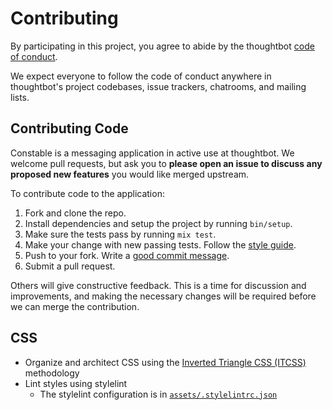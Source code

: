 # Contributing

By participating in this project, you agree to abide by the thoughtbot [code of
conduct].

We expect everyone to follow the code of conduct anywhere in thoughtbot's
project codebases, issue trackers, chatrooms, and mailing lists.

[code of conduct]: https://thoughtbot.com/open-source-code-of-conduct

## Contributing Code

Constable is a messaging application in active use at thoughtbot. We welcome
pull requests, but ask you to **please open an issue to discuss any proposed new
features** you would like merged upstream.

To contribute code to the application:

1. Fork and clone the repo.
2. Install dependencies and setup the project by running `bin/setup`.
3. Make sure the tests pass by running `mix test`.
4. Make your change with new passing tests. Follow the [style guide][style].
5. Push to your fork. Write a [good commit message][commit].
6. Submit a pull request.

Others will give constructive feedback. This is a time for discussion and
improvements, and making the necessary changes will be required before we can
merge the contribution.

  [style]: https://github.com/thoughtbot/guides/tree/master/style
  [commit]: http://tbaggery.com/2008/04/19/a-note-about-git-commit-messages.html

## CSS

- Organize and architect CSS using the [Inverted Triangle CSS (ITCSS)][itcss]
  methodology
- Lint styles using stylelint
  - The stylelint configuration is in
    [`assets/.stylelintrc.json`][stylelint-config]

[itcss]: https://www.creativebloq.com/web-design/manage-large-css-projects-itcss-101517528
[stylelint-config]: /assets/.stylelintrc.json
